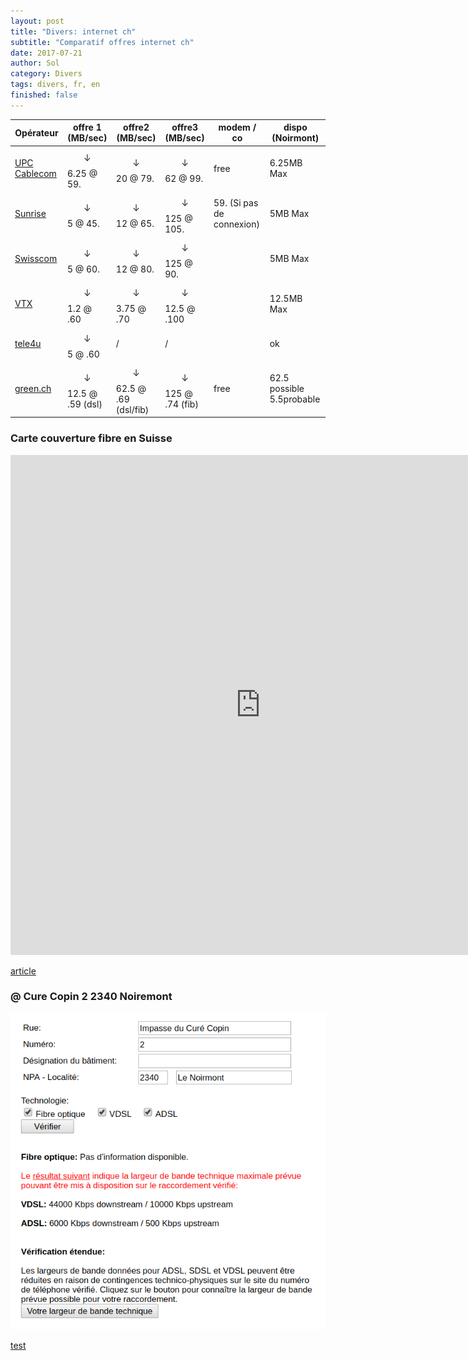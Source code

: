```yaml
---
layout: post
title: "Divers: internet ch"
subtitle: "Comparatif offres internet ch"
date: 2017-07-21
author: Sol
category: Divers
tags: divers, fr, en
finished: false
---
```






| Opérateur                                | offre 1 (MB/sec)                | offre2 (MB/sec)                     | offre3 (MB/sec)                | modem / co                | dispo (Noirmont)           |
| ---------------------------------------- | ------------------------------- | ----------------------------------- | ------------------------------ | ------------------------- | -------------------------- |
| [UPC Cablecom](https://www.upc.ch/fr/internet/abonnements/) | $$\downarrow$$ 6.25 @ 59.       | $$\downarrow$$ 20 @ 79.             | $$\downarrow$$ 62 @ 99.        | free                      | 6.25MB Max                 |
| [Sunrise](https://www.sunrise.ch/fr/clients-prives/pour-la-maison/internet.html) | $$\downarrow$$ 5 @ 45.          | $$\downarrow$$ 12 @ 65.             | $$\downarrow$$ 125 @ 105.      | 59. (Si pas de connexion) | 5MB Max                    |
| [Swisscom](https://www.swisscom.ch/fr/clients-prives/internet-television-reseaufixe/internet.html) | $$\downarrow$$ 5 @ 60.          | $$\downarrow$$ 12 @ 80.             | $$\downarrow$$ 125 @ 90.       |                           | 5MB Max                    |
| [VTX](https://www.vtx.ch/fr/residential/internet) | $$\downarrow$$ 1.2 @ .60        | $$\downarrow$$ 3.75 @ .70           | $$\downarrow$$ 12.5 @ .100     |                           | 12.5MB Max                 |
| [tele4u](http://www.tele4u.ch/Privat/Internet/ADSL-Tarife.aspx) | $$\downarrow$$ 5 @ .60          | /                                   | /                              |                           | ok                         |
| [green.ch](http://www.green.ch/en-us/internet,telephonytv/greeninternet.aspx) | $$\downarrow$$ 12.5 @ .59 (dsl) | $$\downarrow$$ 62.5 @ .69 (dsl/fib) | $$\downarrow$$ 125 @ .74 (fib) | free                      | 62.5 possible  5.5probable |


### Carte couverture fibre en Suisse 

<iframe src='https://map.geo.admin.ch/embed.html?topic=nga&lang=fr&bgLayer=ch.swisstopo.pixelkarte-grau&catalogNodes=317,320,327,334,338&layers=ch.bakom.anschlussart-glasfaser,ch.bakom.anschlussart-koaxialkabel,ch.bakom.anschlussart-kupferdraht,ch.bakom.downlink100,ch.bakom.anbieter-eigenes_festnetz&layers_opacity=1,0.75,0.75,0,0.75&layers_visibility=true,false,false,false,false&X=192192.17&Y=589030.06&zoom=2.2597216404290026' width='800' height='800' frameborder='0' style='border:0'></iframe>

[article](https://www.xavierstuder.com/2017/04/11/fibre-optique-carte-interactive-3d-voir-plus-clair/)

### @ Cure Copin 2 2340 Noiremont
![alt](/00illustrations/cureCopin.png)

[test](http://www.worldcom.ch/test-disponibilite.php)
